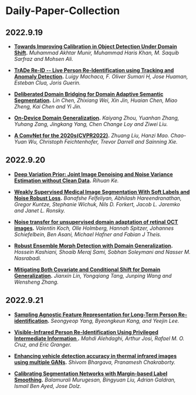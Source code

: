 # Daily-Paper-Collection

## 2022.9.19
* **[Towards Improving Calibration in Object Detection Under Domain Shift](https://arxiv.org/pdf/2209.07601.pdf).** *Muhammad Akhtar Munir, Muhammad Haris Khan, M. Saquib Sarfraz and Mohsen Ali.*

* **[TrADe Re-ID -- Live Person Re-Identification using Tracking and Anomaly Detection](https://arxiv.org/pdf/2209.06452.pdf).** *Luigy Machaca, F. Oliver Sumari H, Jose Huaman, Esteban Clua, Joris Guerin.*

* **[Deliberated Domain Bridging for Domain Adaptive Semantic Segmentation](https://arxiv.org/pdf/2209.07695.pdf).** *Lin Chen, Zhixiang Wei, Xin Jin, Huaian Chen, Miao Zheng, Kai Chen and Yi Jin.*

* **[On-Device Domain Generalization](https://arxiv.org/pdf/2209.07521.pdf).** *Kaiyang Zhou, Yuanhan Zhang, Yuhang Zang, Jingkang Yang, Chen Change Loy and Ziwei Liu.*

* **[A ConvNet for the 2020s(CVPR2022)](https://openaccess.thecvf.com/content/CVPR2022/papers/Liu_A_ConvNet_for_the_2020s_CVPR_2022_paper.pdf).** *Zhuang Liu, Hanzi Mao. Chao-Yuan Wu, Christoph Feichtenhofer, Trevor Darrell and Sainning Xie.* 

## 2022.9.20
* **[Deep Variation Prior: Joint Image Denoising and Noise Variance Estimation without Clean Data](https://arxiv.org/pdf/2209.09214.pdf).** *Rihuan Ke.*

* **[Weakly Supervised Medical Image Segmentation With Soft Labels and Noise Robust Loss](https://arxiv.org/pdf/2209.08172.pdf).** *Banafshe Felfeliyan, Abhilash Hareendranathan, Gregor Kuntze, Stephanie Wichuk, Nils D. Forkert, Jacob L. Jaremko and Janet L. Ronsky.*

* **[Noise transfer for unsupervised domain adaptation of retinal OCT images](https://arxiv.org/pdf/2209.08097.pdf).** *Valentin Koch, Olle Holmberg, Hannah Spitzer, Johannes Schiefelbein, Ben Asani, Michael Hafner and Fabian J Theis.*

* **[Robust Ensemble Morph Detection with Domain Generalization](https://arxiv.org/pdf/2209.08130.pdf).** *Hossein Kashiani, Shoaib Meraj Sami, Sobhan Soleymani and Nasser M. Nasrabadi.*

* **[Mitigating Both Covariate and Conditional Shift for Domain Generalization](https://arxiv.org/pdf/2209.08253.pdf).** *Jianxin Lin, Yongqiang Tang, Junping Wang and Wensheng Zhang.*

## 2022.9.21

* **[Sampling Agnostic Feature Representation for Long-Term Person Re-identification](https://arxiv.org/pdf/2209.09574.pdf).** *Seongyeop Yang, Byeongkeun Kang, and Yeejin Lee.*

* **[Visible-Infrared Person Re-Identification Using Privileged Intermediate Information
](https://arxiv.org/pdf/2209.09348.pdf).** *Mahdi Alehdaghi, Arthur Josi, Rafael M. O. Cruz, and Eric Granger.*

* **[Enhancing vehicle detection accuracy in thermal infrared images using multiple GANs](https://arxiv.org/pdf/2209.09808.pdf).** *Shivom Bhargava, Pranamesh Chakraborty.*

* **[Calibrating Segmentation Networks with Margin-based Label Smoothing](https://arxiv.org/pdf/2209.09641.pdf).** *Balamurali Murugesan, Bingyuan Liu, Adrian Galdran, Ismail Ben Ayed, Jose Dolz.*


